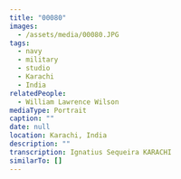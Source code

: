 ```yaml
---
title: "00080"
images:
  - /assets/media/00080.JPG
tags:
  - navy
  - military
  - studio
  - Karachi
  - India
relatedPeople:
  - William Lawrence Wilson
mediaType: Portrait
caption: ""
date: null
location: Karachi, India
description: ""
transcription: Ignatius Sequeira KARACHI
similarTo: []
---
```

